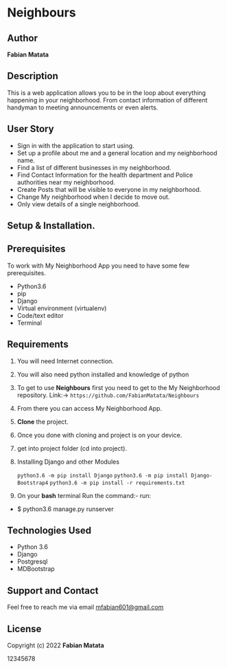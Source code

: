 # Neighbours

## Author
**Fabian Matata**

## Description
This is a web application allows you to be in the loop about everything happening in your neighborhood. From contact information of different handyman to meeting announcements or even alerts.

## User Story

- Sign in with the application to start using.
- Set up a profile about me and a general location and my neighborhood name.
- Find a list of different businesses in my neighborhood.
- Find Contact Information for the health department and Police authorities near my neighborhood.
- Create Posts that will be visible to everyone in my neighborhood.
- Change My neighborhood when I decide to move out.
- Only view details of a single neighborhood.


## Setup & Installation.
## Prerequisites
To work with My Neighborhood App you need to have some few prerequisites.

- Python3.6
- pip
- Django 
- Virtual environment (virtualenv)
- Code/text editor
- Terminal


## Requirements

1. You will need Internet connection.
2. You will also need python installed and knowledge of python
3. To get to use **Neighbours** first you need to get to the My Neighborhood repository. 
Link:-> ```https://github.com/FabianMatata/Neighbours```
4. From there you can access My Neighborhood App.
5. **Clone** the project.
6. Once you done with cloning and project is on your device.
7. get into project folder (cd into project).
8. Installing Django and other Modules

    `python3.6 -m pip install Django`
    `python3.6 -m pip install Django-Bootstrap4`
    `python3.6 -m pip install -r requirements.txt`

9. On your **bash** terminal Run the command:- 
run: 
* $ python3.6 manage.py runserver
## Technologies Used
* Python 3.6
* Django
* Postgresql
* MDBootstrap



## Support and Contact
Feel free to reach me via email  mfabian601@gmail.com

## License
Copyright (c) 2022 **Fabian Matata**



12345678